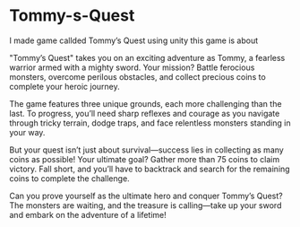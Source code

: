# Tommy-s-Quest
I made game callded Tommy’s Quest using unity this game is about 

"Tommy’s Quest" takes you on an exciting adventure as Tommy, a fearless warrior armed with a mighty sword. Your mission? Battle ferocious monsters, overcome perilous obstacles, and collect precious coins to complete your heroic journey.

The game features three unique grounds, each more challenging than the last. To progress, you’ll need sharp reflexes and courage as you navigate through tricky terrain, dodge traps, and face relentless monsters standing in your way.

But your quest isn’t just about survival—success lies in collecting as many coins as possible! Your ultimate goal? Gather more than 75 coins to claim victory. Fall short, and you’ll have to backtrack and search for the remaining coins to complete the challenge.

Can you prove yourself as the ultimate hero and conquer Tommy’s Quest? The monsters are waiting, and the treasure is calling—take up your sword and embark on the adventure of a lifetime!
